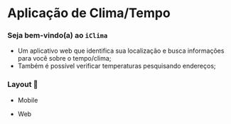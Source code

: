 
# Aplicação de Clima/Tempo

### Seja bem-vindo(a) ao `iClima`
- Um aplicativo web que identifica sua localização e busca informações para você sobre o tempo/clima;
- Também é possível verificar temperaturas pesquisando endereços;

### Layout 🎨

- Mobile

- Web